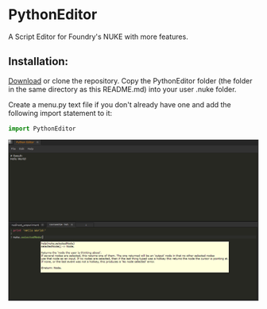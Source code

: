 # PythonEditor
A Script Editor for Foundry's NUKE with more features.

## Installation:
[Download](https://github.com/plasmax/PythonEditor/archive/master.zip) or clone the repository.
Copy the PythonEditor folder (the folder in the same directory as this README.md) into your user .nuke folder.

Create a menu.py text file if you don't already have one and add the following import statement to it:
```python
import PythonEditor
```

![Screenshot](/media/Screenshot.png)
